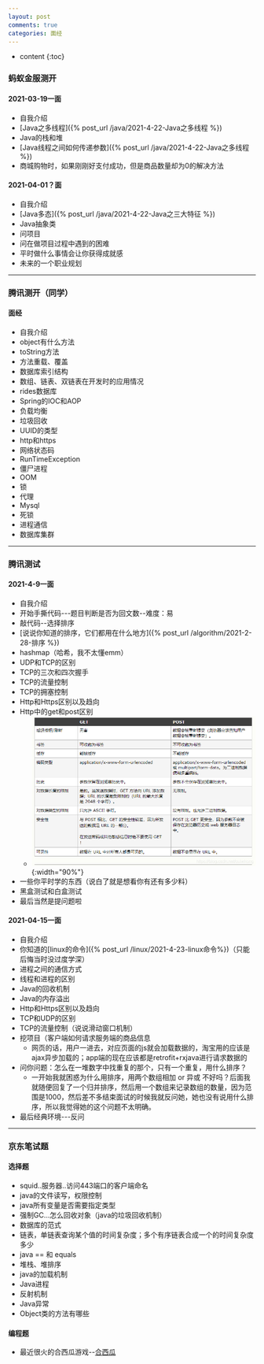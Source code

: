 ```yaml
---
layout: post
comments: true
categories: 面经
---
```


* content
{:toc}

### 蚂蚁金服测开

#### 2021-03-19一面
* 自我介绍
* [Java之多线程]({% post_url /java/2021-4-22-Java之多线程 %})
* Java的栈和堆
* [Java线程之间如何传递参数]({% post_url /java/2021-4-22-Java之多线程 %})
* 商城购物时，如果刚刚好支付成功，但是商品数量却为0的解决方法

#### 2021-04-01？面
* 自我介绍
* [Java多态]({% post_url /java/2021-4-22-Java之三大特征 %})
* Java抽象类
* 问项目
* 问在做项目过程中遇到的困难
* 平时做什么事情会让你获得成就感
* 未来的一个职业规划

---

### 腾讯测开（同学）
#### 面经
* 自我介绍
* object有什么方法
* toString方法
* 方法重载、覆盖
* 数据库索引结构
* 数组、链表、双链表在开发时的应用情况
* rides数据库
* Spring的IOC和AOP
* 负载均衡
* 垃圾回收
* UUID的类型
* http和https
* 网络状态码
* RunTimeException
* 僵尸进程
* OOM
* 锁
* 代理
* Mysql
* 死锁
* 进程通信
* 数据库集群

---

### 腾讯测试
#### 2021-4-9一面
* 自我介绍
* 开始手撕代码---题目判断是否为回文数--难度：易
* 敲代码--选择排序
* [说说你知道的排序，它们都用在什么地方]({% post_url /algorithm/2021-2-28-排序 %})
* hashmap（哈希，我不太懂emm）
* UDP和TCP的区别
* TCP的三次和四次握手
* TCP的流量控制
* TCP的拥塞控制
* Http和Https区别以及趋向
* Http中的get和post区别
    * ![图1](\static\img\get_post.png){:width="90%"}
* 一些你平时学的东西（说白了就是想看你有还有多少料）
* 黑盒测试和白盒测试
* 最后当然是提问题啦

#### 2021-04-15一面
* 自我介绍
* 你知道的[linux的命令]({% post_url /linux/2021-4-23-linux命令%})（只能后悔当时没过度学深）
* 进程之间的通信方式
* 线程和进程的区别
* Java的回收机制
* Java的内存溢出
* Http和Https区别以及趋向
* TCP和UDP的区别
* TCP的流量控制（说说滑动窗口机制）
* 挖项目（客户端如何请求服务端的商品信息
    * 网页的话，用户一进去，对应页面的js就会加载数据的，淘宝用的应该是ajax异步加载的；app端的现在应该都是retrofit+rxjava进行请求数据的
* 问你问题：怎么在一堆数字中找重复的那个，只有一个重复，用什么排序？
    * 一开始我就困惑为什么用排序，用两个数组相加 or 异或 不好吗？后面我就随便回复了一个归并排序，然后用一个数组来记录数组的数量，因为范围是1000，然后差不多结束面试的时候我就反问她，她也没有说用什么排序，所以我觉得她的这个问题不太明确。
* 最后经典环境---反问

---

### 京东笔试题

#### 选择题
* squid..服务器..访问443端口的客户端命名
* java的文件读写，权限控制
* java所有变量是否需要指定类型
* 强制GC...怎么回收对象（java的垃圾回收机制）
* 数据库的范式
* 链表，单链表查询某个值的时间复杂度；多个有序链表合成一个的时间复杂度多少
* java == 和 equals
* 堆栈、堆排序
* java的加载机制
* Java进程
* 反射机制
* Java异常
* Object类的方法有哪些

#### 编程题
* 最近很火的合西瓜游戏--[合西瓜](http://www.4399.com/flash/217989_4.htm)